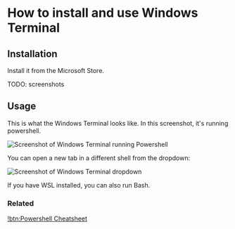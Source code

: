 # How to install and use Windows Terminal

## Installation

Install it from the Microsoft Store.

TODO: screenshots

## Usage

This is what the Windows Terminal looks like. In this screenshot, it's running powershell.

![Screenshot of Windows Terminal running Powershell](tutorials/howto-use-windows-terminal0.png)

You can open a new tab in a different shell from the dropdown:

![Screenshot of Windows Terminal dropdown](tutorials/howto-use-windows-terminal1.png)

If you have WSL installed, you can also run Bash.

### Related

[!btn:Powershell Cheatsheet](/powershell-cheatsheet)
